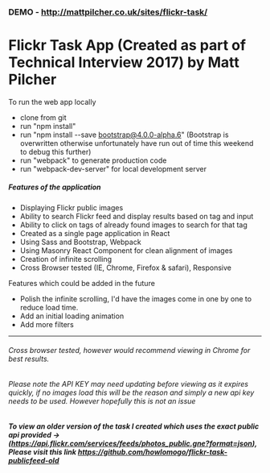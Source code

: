 ### DEMO - http://mattpilcher.co.uk/sites/flickr-task/

# Flickr Task App (Created as part of Technical Interview 2017) by Matt Pilcher

To run the web app locally
- clone from git
- run "npm install"
- run "npm install --save bootstrap@4.0.0-alpha.6" (Bootstrap is overwritten otherwise unfortunately have run out of time this weekend to debug this further)
- run "webpack" to generate production code
- run "webpack-dev-server" for local development server

##### Features of the application
- Displaying Flickr public images
- Ability to search Flickr feed and display results based on tag and input
- Ability to click on tags of already found images to search for that tag
- Created as a single page application in React
- Using Sass and Bootstrap, Webpack
- Using Masonry React Component for clean alignment of images
- Creation of infinite scrolling
- Cross Browser tested (IE, Chrome, Firefox & safari), Responsive


Features which could be added in the future
- Polish the infinite scrolling, I'd have the images come in one by one to reduce load time.
- Add an initial loading animation
- Add more filters

***

###### Cross browser tested, however would recommend viewing in Chrome for best results.

###### Please note the API KEY may need updating before viewing as it expires quickly, if no images load this will be the reason and simply a new api key needs to be used. However hopefully this is not an issue

##### To view an older version of the task I created which uses the exact public api provided -> (https://api.flickr.com/services/feeds/photos_public.gne?format=json), Please visit this link https://github.com/howlomogo/flickr-task-publicfeed-old
